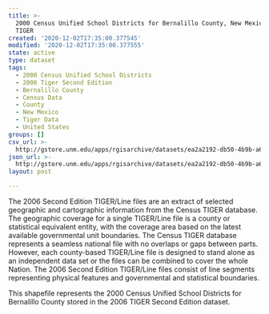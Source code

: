 ```yaml
---
title: >-
  2000 Census Unified School Districts for Bernalillo County, New Mexico, 2006se
  TIGER
created: '2020-12-02T17:35:00.377545'
modified: '2020-12-02T17:35:00.377555'
state: active
type: dataset
tags:
  - 2000 Census Unified School Districts
  - 2006 Tiger Second Edition
  - Bernalillo County
  - Census Data
  - County
  - New Mexico
  - Tiger Data
  - United States
groups: []
csv_url: >-
  http://gstore.unm.edu/apps/rgisarchive/datasets/ea2a2192-db50-4b9b-a639-0bf1931d22fd/tgr2006se_bern_sduni00.derived.csv
json_url: >-
  http://gstore.unm.edu/apps/rgisarchive/datasets/ea2a2192-db50-4b9b-a639-0bf1931d22fd/tgr2006se_bern_sduni00.derived.json
layout: post

---
```

The 2006 Second Edition TIGER/Line files are an extract of selected geographic and cartographic information from the Census TIGER database.  The geographic coverage for a single TIGER/Line file is a county or statistical equivalent entity, with the coverage area based on the latest available governmental unit boundaries. The Census TIGER database represents a seamless national file with no overlaps or gaps between parts.  However, each county-based TIGER/Line file is designed to stand alone as an independent data set or the files can be combined to cover the whole Nation.  The 2006 Second Edition  TIGER/Line files consist of line segments representing physical features and governmental and statistical boundaries.  

This shapefile represents the 2000 Census Unified School Districts for Bernalillo County stored in the 2006 TIGER Second Edition dataset.
